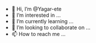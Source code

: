 - 👋 Hi, I’m @Yagar-ete
- 👀 I’m interested in ...
- 🌱 I’m currently learning ...
- 💞️ I’m looking to collaborate on ...
- 📫 How to reach me ...

<!---
Yagar-ete/Yagar-ete is a ✨ special ✨ repository because its `README.md` (this file) appears on your GitHub profile.
You can click the Preview link to take a look at your changes.
--->
